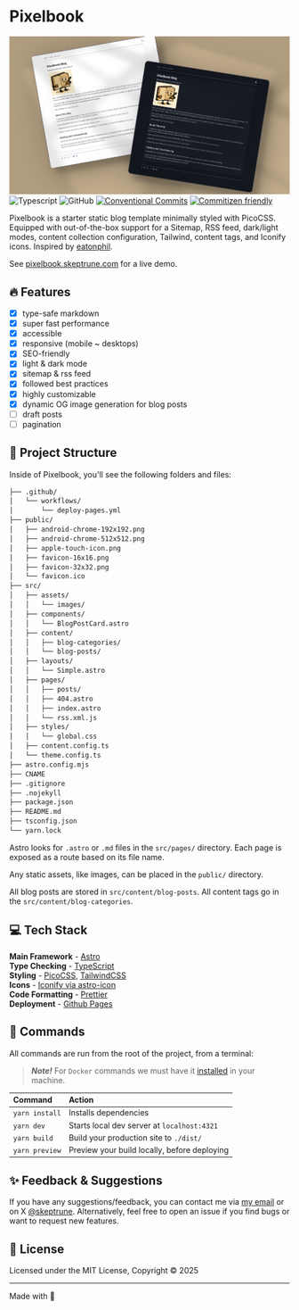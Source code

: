 # Pixelbook

![Pixelbook](public/pixelbook.webp) ![Typescript](https://img.shields.io/badge/TypeScript-007ACC?style=for-the-badge&logo=typescript&logoColor=white) ![GitHub](https://img.shields.io/github/license/satnaing/astro-paper?color=%232F3741&style=for-the-badge) [![Conventional Commits](https://img.shields.io/badge/Conventional%20Commits-1.0.0-%23FE5196?logo=conventionalcommits&logoColor=white&style=for-the-badge)](https://conventionalcommits.org) [![Commitizen friendly](https://img.shields.io/badge/commitizen-friendly-brightgreen.svg?style=for-the-badge)](http://commitizen.github.io/cz-cli/)

Pixelbook is a starter static blog template minimally styled with PicoCSS. Equipped with out-of-the-box support for a Sitemap, RSS feed, dark/light modes, content collection configuration, Tailwind, content tags, and Iconify icons. Inspired by [eatonphil](https://eatonphil.com/).

See [pixelbook.skeptrune.com](https://pixelbook.skeptrune.com/) for a live demo.

## 🔥 Features

- [x] type-safe markdown
- [x] super fast performance
- [x] accessible
- [x] responsive (mobile ~ desktops)
- [x] SEO-friendly
- [x] light & dark mode
- [x] sitemap & rss feed
- [x] followed best practices
- [x] highly customizable
- [x] dynamic OG image generation for blog posts
- [ ] draft posts
- [ ] pagination

## 🚀 Project Structure

Inside of Pixelbook, you'll see the following folders and files:

```bash
├── .github/
│   └── workflows/
│       └── deploy-pages.yml
├── public/
│   ├── android-chrome-192x192.png
│   ├── android-chrome-512x512.png
│   ├── apple-touch-icon.png
│   ├── favicon-16x16.png
│   ├── favicon-32x32.png
│   └── favicon.ico
├── src/
│   ├── assets/
│   │   └── images/
│   ├── components/
│   │   └── BlogPostCard.astro
│   ├── content/
│   │   ├── blog-categories/
│   │   └── blog-posts/
│   ├── layouts/
│   │   └── Simple.astro
│   ├── pages/
│   │   ├── posts/
│   │   ├── 404.astro
│   │   ├── index.astro
│   │   └── rss.xml.js
│   ├── styles/
│   │   └── global.css
│   ├── content.config.ts
│   └── theme.config.ts
├── astro.config.mjs
├── CNAME
├── .gitignore
├── .nojekyll
├── package.json
├── README.md
├── tsconfig.json
└── yarn.lock
```

Astro looks for `.astro` or `.md` files in the `src/pages/` directory. Each page is exposed as a route based on its file name.

Any static assets, like images, can be placed in the `public/` directory.

All blog posts are stored in `src/content/blog-posts`. All content tags go in the `src/content/blog-categories`.

## 💻 Tech Stack

**Main Framework** - [Astro](https://astro.build/)<br>
**Type Checking** - [TypeScript](https://www.typescriptlang.org/)<br>
**Styling** - [PicoCSS](https://picocss.com/), [TailwindCSS](https://tailwindcss.com/)<br>
**Icons** - [Iconify via astro-icon](https://github.com/natemoo-re/astro-icon)<br>
**Code Formatting** - [Prettier](https://prettier.io/)<br>
**Deployment** - [Github Pages](https://pages.github.com/)

## 🧞 Commands

All commands are run from the root of the project, from a terminal:

> **_Note!_** For `Docker` commands we must have it [installed](https://docs.docker.com/engine/install/) in your machine.

Command        | Action
:------------- | :-------------------------------------------
`yarn install` | Installs dependencies
`yarn dev`     | Starts local dev server at `localhost:4321`
`yarn build`   | Build your production site to `./dist/`
`yarn preview` | Preview your build locally, before deploying

## ✨ Feedback & Suggestions

If you have any suggestions/feedback, you can contact me via [my email](mailto:me@skeptrune.io) or on X [@skeptrune](https://x.com/skeptrune). Alternatively, feel free to open an issue if you find bugs or want to request new features.

## 📜 License

Licensed under the MIT License, Copyright © 2025

--------------------------------------------------------------------------------

Made with 🤍

